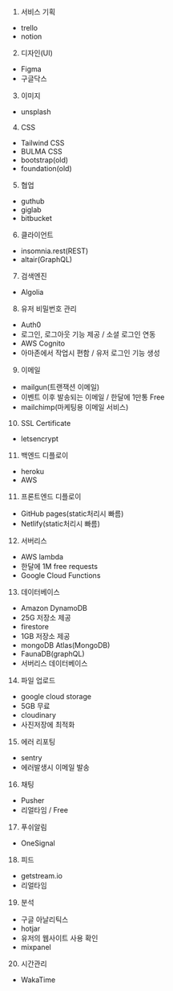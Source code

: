1. 서비스 기획
 - trello
 - notion
2. 디자인(UI)
 - Figma
 - 구글닥스
3. 이미지
 - unsplash
4. CSS
 - Tailwind CSS
 - BULMA CSS
 - bootstrap(old)
 - foundation(old)
5. 협업
 - guthub
 - giglab
 - bitbucket
6. 클라이언트
 - insomnia.rest(REST) 
 - altair(GraphQL)
7. 검색엔진
 - Algolia
8. 유저 비밀번호 관리
 - Auth0
  - 로그인, 로그아웃 기능 제공 / 소셜 로그인 연동
 - AWS Cognito
  - 아마존에서 작업시 편함 / 유저 로그인 기능 생성 
9. 이메일
 - mailgun(트랜잭션 이메일)
  - 이벤트 이후 발송되는 이메일 / 한달에 1만통 Free
 - mailchimp(마케팅용 이메일 서비스) 
10. SSL Certificate
 - letsencrypt
11. 백엔드 디플로이
 - heroku
 - AWS
11. 프론트엔드 디플로이
 - GitHub pages(static처리시 빠름)
 - Netlify(static처리시 빠름)
12. 서버리스
 - AWS lambda
  - 한달에 1M free requests
 - Google Cloud Functions
13. 데이터베이스
 - Amazon DynamoDB
  - 25G 저장소 제공
 - firestore
  - 1GB 저장소 제공
 - mongoDB Atlas(MongoDB)
 - FaunaDB(graphQL)
  - 서버리스 데이터베이스
14. 파일 업로드
 - google cloud storage
  - 5GB 무료
 - cloudinary
  - 사진저장에 최적화
15. 에러 리포팅
 - sentry
  - 에러발생시 이메일 발송
16. 채팅
 - Pusher
  - 리얼타임 / Free
17. 푸쉬알림
 - OneSignal
18. 피드
 - getstream.io
  - 리얼타임
19. 분석
 - 구글 아날리틱스
 - hotjar
  - 유저의 웹사이트 사용 확인
 - mixpanel
20. 시간관리
 - WakaTime
